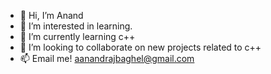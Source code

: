 - 👋 Hi, I’m Anand
- 👀 I’m interested in learning.
- 🌱 I’m currently learning c++
- 💞️ I’m looking to collaborate on new projects related to c++
- 📫 Email me! aanandrajbaghel@gmail.com

<!---
anandrajbaghel/anandrajbaghel is a ✨ special ✨ repository because its `README.md` (this file) appears on your GitHub profile.
You can click the Preview link to take a look at your changes.
--->
